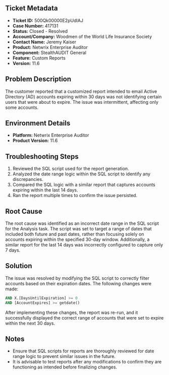 ## Ticket Metadata
- **Ticket ID:** 500Qk00000E2pUdIAJ
- **Case Number:** 417131
- **Status:** Closed - Resolved
- **Account/Company:** Woodmen of the World Life Insurance Society
- **Contact Name:** Jeremy Kaiser
- **Product:** Netwrix Enterprise Auditor
- **Component:** StealthAUDIT General
- **Feature:** Custom Reports
- **Version:** 11.6

## Problem Description
The customer reported that a customized report intended to email Active Directory (AD) accounts expiring within 30 days was not identifying certain users that were about to expire. The issue was intermittent, affecting only some accounts.

## Environment Details
- **Platform:** Netwrix Enterprise Auditor
- **Product Version:** 11.6

## Troubleshooting Steps
1. Reviewed the SQL script used for the report generation.
2. Analyzed the date range logic within the SQL script to identify any discrepancies.
3. Compared the SQL logic with a similar report that captures accounts expiring within the last 14 days.
4. Ran the report multiple times to confirm the issue persisted.

## Root Cause
The root cause was identified as an incorrect date range in the SQL script for the Analysis task. The script was set to target a range of dates that included both future and past dates, rather than focusing solely on accounts expiring within the specified 30-day window. Additionally, a similar report for the last 14 days was incorrectly configured to capture only 7 days.

## Solution
The issue was resolved by modifying the SQL script to correctly filter accounts based on their expiration dates. The following changes were made:

```sql
AND X.[DaysUntilExpiration] >= 0
AND [AccountExpires] >= getdate()
```

After implementing these changes, the report was re-run, and it successfully displayed the correct range of accounts that were set to expire within the next 30 days.

## Notes
- Ensure that SQL scripts for reports are thoroughly reviewed for date range logic to prevent similar issues in the future.
- It is advisable to test reports after any modifications to confirm they are functioning as intended before finalizing changes.